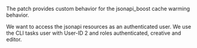 The patch provides custom behavior for the jsonapi_boost cache warming behavior.

We want to access the jsonapi resources as an authenticated user. We use the CLI tasks
user with User-ID 2 and roles authenticated, creative and editor.
